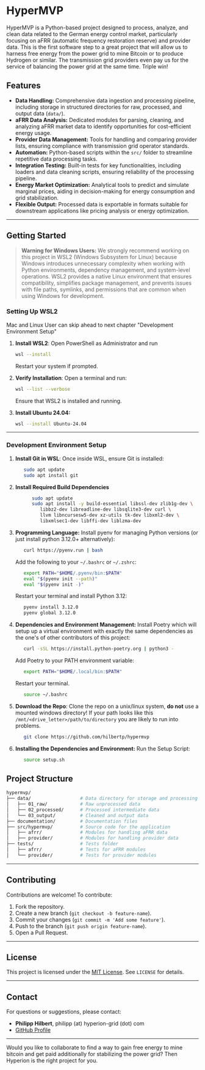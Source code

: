 # **HyperMVP**

HyperMVP is a Python-based project designed to process, analyze, and clean data related to the German energy control market, particularly focusing on aFRR (automatic frequency restoration reserve) and provider data.
This is the first software step to a great project that will allow us to harness free energy from the power grid to mine Bitcoin or to produce Hydrogen or similar. The transmission grid providers even pay us for the service of balancing the power grid at the same time. Triple win!

## **Features**
- **Data Handling:** Comprehensive data ingestion and processing pipeline, including storage in structured directories for raw, processed, and output data (`data/`).
- **aFRR Data Analysis:** Dedicated modules for parsing, cleaning, and analyzing aFRR market data to identify opportunities for cost-efficient energy usage.
- **Provider Data Management:** Tools for handling and comparing provider lists, ensuring compliance with transmission grid operator standards.
- **Automation:** Python-based scripts within the `src/` folder to streamline repetitive data processing tasks.
- **Integration Testing:** Built-in tests for key functionalities, including loaders and data cleaning scripts, ensuring reliability of the processing pipeline.
- **Energy Market Optimization:** Analytical tools to predict and simulate marginal prices, aiding in decision-making for energy consumption and grid stabilization.
- **Flexible Output:** Processed data is exportable in formats suitable for downstream applications like pricing analysis or energy optimization.

---

## **Getting Started**

> **Warning for Windows Users:** We strongly recommend working on this project in WSL2 (Windows Subsystem for Linux) because Windows introduces unnecessary complexity when working with Python environments, dependency management, and system-level operations. WSL2 provides a native Linux environment that ensures compatibility, simplifies package management, and prevents issues with file paths, symlinks, and permissions that are common when using Windows for development.



### **Setting Up WSL2** 
Mac and Linux User can skip ahead to next chapter "Development Environment Setup"

1. **Install WSL2**: Open PowerShell as Administrator and run
   ```bash
   wsl --install
   ```
   Restart your system if prompted.

1. **Verify Installation**: Open a terminal and run:   
    ```bash
   wsl --list --verbose   
   ```
   Ensure that WSL2 is installed and running.

1. **Install Ubuntu 24.04:**
   ```bash
   wsl --install Ubuntu-24.04   
   ```



---

### **Development Environment Setup**
1. **Install Git in WSL**: Once inside WSL, ensure Git is installed:
   ```bash
      sudo apt update
      sudo apt install git
   ```
1. **Install Required Build Dependencies**
   ```bash
         sudo apt update
         sudo apt install -y build-essential libssl-dev zlib1g-dev \
            libbz2-dev libreadline-dev libsqlite3-dev curl \
            llvm libncursesw5-dev xz-utils tk-dev libxml2-dev \
            libxmlsec1-dev libffi-dev liblzma-dev
   ```

1. **Programming Language:** Install pyenv for managing Python versions (or just install python 3.12.0+ alternatively):
   ```bash
      curl https://pyenv.run | bash   
   ```
   Add the following to your `~/.bashrc` or `~/.zshrc`:
   ```bash
      export PATH="$HOME/.pyenv/bin:$PATH"
      eval "$(pyenv init --path)"
      eval "$(pyenv init -)"   
   ```
   Restart your terminal and install Python 3.12:   
   ```bash
      pyenv install 3.12.0
      pyenv global 3.12.0
   ```
2. **Dependencies and Environment Management:** Install Poetry which will setup up a virtual environment with exactly the same dependencies as the one's of other contributors of this project:
   ```bash
      curl -sSL https://install.python-poetry.org | python3 -
   ```
   Add Poetry to your PATH environment variable:
   ```bash
      export PATH="$HOME/.local/bin:$PATH"   
   ```
   Restart your terminal.
   ```bash
      source ~/.bashrc   
   ```

1. **Download the Repo**: Clone the repo on a unix/linux system, **do not** use a mounted windows directory! If your path looks like this `/mnt/<drive_letter>/path/to/directory` you are likely to run into problems.
   ```bash
      git clone https://github.com/hilbertp/hypermvp
   ```

1. **Installing the Dependencies and Environment:** Run the Setup Script:

   ```bash
      source setup.sh   
   ```


## **Project Structure** 
```bash 
hypermvp/
├── data/                  # Data directory for storage and processing
│   ├── 01_raw/            # Raw unprocessed data
│   ├── 02_processed/      # Processed intermediate data
│   └── 03_output/         # Cleaned and output data
├── documentation/         # Documentation files
├── src/hypermvp/          # Source code for the application
│   ├── afrr/              # Modules for handling aFRR data
│   ├── provider/          # Modules for handling provider data
├── tests/                 # Tests folder
│   ├── afrr/              # Tests for aFRR modules
│   └── provider/          # Tests for provider modules
```

---

## **Contributing**
Contributions are welcome! To contribute:
1. Fork the repository.
2. Create a new branch (`git checkout -b feature-name`).
3. Commit your changes (`git commit -m 'Add some feature'`).
4. Push to the branch (`git push origin feature-name`).
5. Open a Pull Request.

---

## **License**
This project is licensed under the [MIT License](LICENSE). See `LICENSE` for details.

---

## **Contact**
For questions or suggestions, please contact:  
- **Philipp Hilbert**, philipp (at) hyperion-grid (dot) com  
- [GitHub Profile](https://github.com/hilbertp)

---

Would you like to collaborate to find a way to gain free energy to mine bitcoin and get paid additionally for stabilizing the power grid? Then Hyperion is the right project for you.